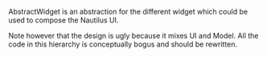 AbstractWidget is an abstraction for the different widget which could be used to compose the Nautilus UI.Note however that the design is ugly because it mixes UI and Model. All the code in this hierarchy is conceptually bogus and should be rewritten.